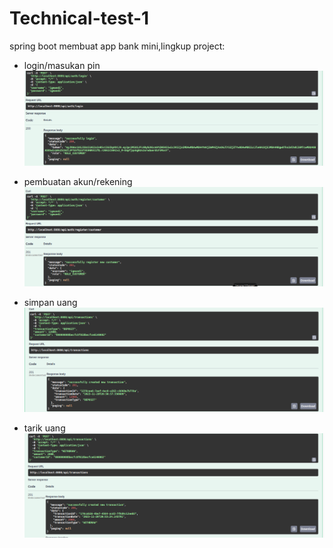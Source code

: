 # Technical-test-1
spring boot membuat app bank mini,lingkup project:
- login/masukan pin
 ![GitHub Logo](https://github.com/igmandifari/Technical-test-1/blob/master/login.png?raw=true)
  
- pembuatan akun/rekening
  ![GitHub Logo](https://github.com/igmandifari/Technical-test-1/blob/master/register.png?raw=true)
  
- simpan uang
  ![GitHub Logo](https://github.com/igmandifari/Technical-test-1/blob/master/deposit.png?raw=true)
  
- tarik uang
  ![GitHub Logo](https://github.com/igmandifari/Technical-test-1/blob/master/withdraw.png?raw=true)

  
